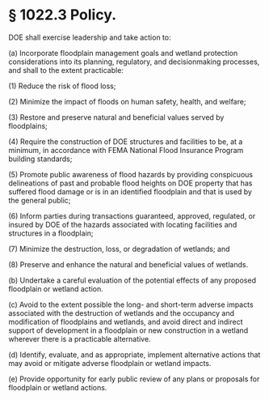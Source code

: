 # § 1022.3   Policy.

DOE shall exercise leadership and take action to: 


(a) Incorporate floodplain management goals and wetland protection considerations into its planning, regulatory, and decisionmaking processes, and shall to the extent practicable: 


(1) Reduce the risk of flood loss; 


(2) Minimize the impact of floods on human safety, health, and welfare; 


(3) Restore and preserve natural and beneficial values served by floodplains; 


(4) Require the construction of DOE structures and facilities to be, at a minimum, in accordance with FEMA National Flood Insurance Program building standards; 


(5) Promote public awareness of flood hazards by providing conspicuous delineations of past and probable flood heights on DOE property that has suffered flood damage or is in an identified floodplain and that is used by the general public; 


(6) Inform parties during transactions guaranteed, approved, regulated, or insured by DOE of the hazards associated with locating facilities and structures in a floodplain; 


(7) Minimize the destruction, loss, or degradation of wetlands; and 


(8) Preserve and enhance the natural and beneficial values of wetlands. 


(b) Undertake a careful evaluation of the potential effects of any proposed floodplain or wetland action. 


(c) Avoid to the extent possible the long- and short-term adverse impacts associated with the destruction of wetlands and the occupancy and modification of floodplains and wetlands, and avoid direct and indirect support of development in a floodplain or new construction in a wetland wherever there is a practicable alternative. 


(d) Identify, evaluate, and as appropriate, implement alternative actions that may avoid or mitigate adverse floodplain or wetland impacts. 


(e) Provide opportunity for early public review of any plans or proposals for floodplain or wetland actions. 




